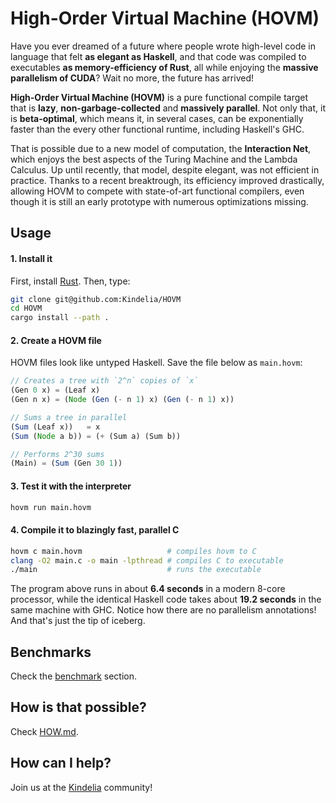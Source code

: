 High-Order Virtual Machine (HOVM)
=================================

Have you ever dreamed of a future where people wrote high-level code in language
that felt **as elegant as Haskell**, and that code was compiled to executables
**as memory-efficiency of Rust**, all while enjoying the **massive parallelism
of CUDA**? Wait no more, the future has arrived!

**High-Order Virtual Machine (HOVM)** is a pure functional compile target that is
**lazy**, **non-garbage-collected** and **massively parallel**. Not only that,
it is **beta-optimal**, which means it, in several cases, can be exponentially
faster than the every other functional runtime, including Haskell's GHC.

That is possible due to a new model of computation, the **Interaction Net**,
which enjoys the best aspects of the Turing Machine and the Lambda Calculus. Up
until recently, that model, despite elegant, was not efficient in practice.
Thanks to a recent breaktrough, its efficiency improved drastically, allowing
HOVM to compete with state-of-art functional compilers, even though it is still
an early prototype with numerous optimizations missing.

Usage
-----

#### 1. Install it

First, install [Rust](https://www.rust-lang.org/). Then, type:

```bash
git clone git@github.com:Kindelia/HOVM
cd HOVM
cargo install --path .
```

#### 2. Create a HOVM file

HOVM files look like untyped Haskell. Save the file below as `main.hovm`:

```javascript
// Creates a tree with `2^n` copies of `x`
(Gen 0 x) = (Leaf x)
(Gen n x) = (Node (Gen (- n 1) x) (Gen (- n 1) x))

// Sums a tree in parallel
(Sum (Leaf x))   = x
(Sum (Node a b)) = (+ (Sum a) (Sum b))

// Performs 2^30 sums
(Main) = (Sum (Gen 30 1))
```

#### 3. Test it with the interpreter

```bash
hovm run main.hovm
```

#### 4. Compile it to blazingly fast, parallel C

```bash
hovm c main.hovm                   # compiles hovm to C
clang -O2 main.c -o main -lpthread # compiles C to executable
./main                             # runs the executable
```

The program above runs in about **6.4 seconds** in a modern 8-core processor,
while the identical Haskell code takes about **19.2 seconds** in the same
machine with GHC. Notice how there are no parallelism annotations! And that's
just the tip of iceberg. 

Benchmarks
----------

Check the [benchmark](https://raw.githubusercontent.com/Kindelia/HOVM/master/WHY_HOVM_MATTERS.md) section.

How is that possible?
---------------------

Check [HOW.md](https://github.com/Kindelia/HOVM/blob/master/HOW.md).

How can I help?
---------------

Join us at the [Kindelia](https://discord.gg/QQ2jkxVj) community!
